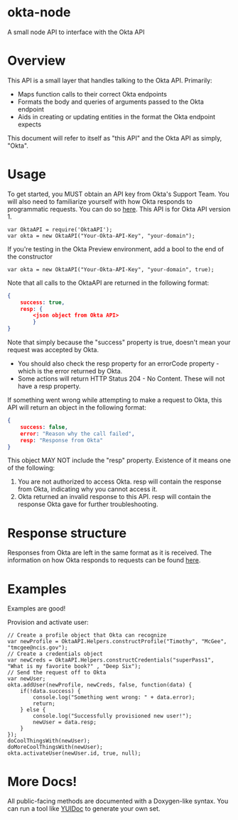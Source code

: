 okta-node
=========

A small node API to interface with the Okta API

# Overview
This API is a small layer that handles talking to the Okta API. Primarily:
- Maps function calls to their correct Okta endpoints
- Formats the body and queries of arguments passed to the Okta endpoint
- Aids in creating or updating entities in the format the Okta endpoint expects

This document will refer to itself as "this API" and the Okta API as simply, "Okta".

# Usage
To get started, you MUST obtain an API key from Okta's Support Team.
You will also need to familiarize yourself with how Okta responds to programmatic requests. You can do so [here](https://github.com/okta/api/tree/master/docs/endpoints).
This API is for Okta API version 1.

```node
var OktaAPI = require('OktaAPI');
var okta = new OktaAPI("Your-Okta-API-Key", "your-domain");
```

If you're testing in the Okta Preview environment, add a bool to the end of the constructor
```node
var okta = new OktaAPI("Your-Okta-API-Key", "your-domain", true);
```

Note that all calls to the OktaAPI are returned in the following format:
```json
{
    success: true,
    resp: {
        <json object from Okta API>
        }
}
```

Note that simply because the "success" property is true, doesn't mean your request was accepted by Okta.
- You should also check the resp property for an errorCode property - which is the error returned by Okta.
- Some actions will return HTTP Status 204 - No Content. These will not have a resp property.

If something went wrong while attempting to make a request to Okta, this API will return an object in the following format:
```json
{
    success: false,
    error: "Reason why the call failed",
    resp: "Response from Okta"
}
```
This object MAY NOT include the "resp" property. Existence of it means one of the following:
1. You are not authorized to access Okta. resp will contain the response from Okta, indicating why you cannot access it.
2. Okta returned an invalid response to this API. resp will contain the response Okta gave for further troubleshooting.

# Response structure
Responses from Okta are left in the same format as it is received. The information on how Okta responds to requests can be found [here](https://github.com/okta/api/tree/master/docs/endpoints).

# Examples
Examples are good!

Provision and activate user:
```node
// Create a profile object that Okta can recognize
var newProfile = OktaAPI.Helpers.constructProfile("Timothy", "McGee", "tmcgee@ncis.gov");
// Create a credentials object
var newCreds = OktaAPI.Helpers.constructCredentials("superPass1", "What is my favorite book?" , "Deep Six");
// Send the request off to Okta
var newUser;
okta.addUser(newProfile, newCreds, false, function(data) {
    if(!data.success) {
        console.log("Something went wrong: " + data.error);
        return;
    } else {
        console.log("Successfully provisioned new user!");
        newUser = data.resp;
    }
});
doCoolThingsWith(newUser);
doMoreCoolThingsWith(newUser);
okta.activateUser(newUser.id, true, null);
```

# More Docs!
All public-facing methods are documented with a Doxygen-like syntax. You can run a tool like [YUIDoc](http://yui.github.io/yuidoc/) to generate your own set.
